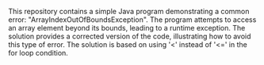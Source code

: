 This repository contains a simple Java program demonstrating a common error: "ArrayIndexOutOfBoundsException". The program attempts to access an array element beyond its bounds, leading to a runtime exception.  The solution provides a corrected version of the code, illustrating how to avoid this type of error. The solution is based on using '<' instead of '<=' in the for loop condition. 